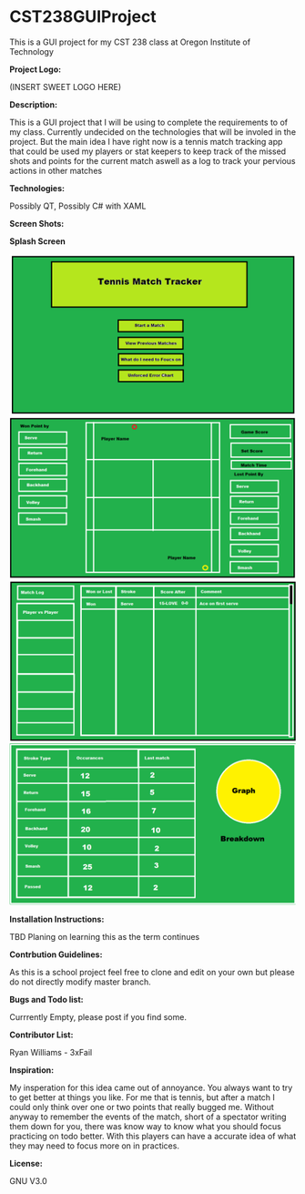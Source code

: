 # CST238GUIProject
This is a GUI project for my CST 238 class at Oregon Institute of Technology 

<b>Project Logo:</b>

(INSERT SWEET LOGO HERE)

<b>Description:</b>

This is a GUI project that I will be using to complete the requirements to of my class. Currently undecided on the technologies that will be involed in the project. But the main idea I have right now is a tennis match tracking app that could be used my players or stat keepers to keep track of the missed shots and points for the current match aswell as a log to track your pervious actions in other matches 

<b>Technologies:</b>

Possibly QT, Possibly C# with XAML

<b>Screen Shots:</b>

<b>Splash Screen</b>

![Alt text](img/Splash_Screen.png?raw=true "Title")
![Alt text](img/Match_View.png?raw=true "Title")
![Alt text](img/Match_Catalog.png?raw=true "Title")
![Alt text](img/Unforced_Error_Chart.png?raw=true "Title")


<b>Installation Instructions:</b>

TBD Planing on learning this as the term continues 

<b>Contrbution Guidelines:</b>

As this is a school project feel free to clone and edit on your own but please do not directly modify master branch.

<b>Bugs and Todo list:</b>

Currrently Empty, please post if you find some.

<b>Contributor List:</b>

Ryan Williams - 3xFail

<b>Inspiration:</b>

My insperation for this idea came out of annoyance. You always want to try to get better at things you like. For me that is tennis, but after a match I could only think over one or two points that really bugged me. Without anyway to remember the events of the match, short of a spectator writing them down for you, there was know way to know what you should focus practicing on todo better. With this players can have a accurate idea of what they may need to focus more on in practices.

<b>License:</b>

GNU V3.0
